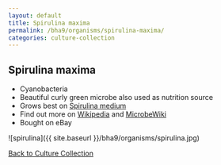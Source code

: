 ```yaml
---
layout: default
title: Spirulina maxima
permalink: /bha9/organisms/spirulina-maxima/
categories: culture-collection
---
```


## Spirulina maxima

* Cyanobacteria
* Beautiful curly green microbe also used as nutrition source
* Grows best on [Spirulina medium](/bha9/cultivation-media/spirulina-medium/)
* Find out more on [Wikipedia](http://en.wikipedia.org/wiki/Spirulina_%28genus%29) and [MicrobeWiki](https://microbewiki.kenyon.edu/index.php/Spirulina)
* Bought on eBay

![spirulina]({{ site.baseurl }}/bha9/organisms/spirulina.jpg)

[Back to Culture Collection](/bha9/organisms/)

